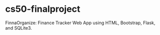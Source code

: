 # cs50-finalproject
FinnaOrganize: Finance Tracker Web App using HTML, Bootstrap, Flask, and SQLite3.
